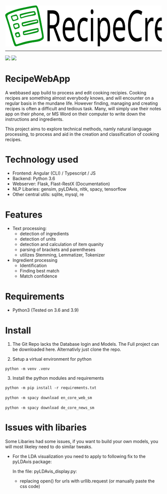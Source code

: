 
<p align="center">
 <img src="./RecipeWebAppFrontend/src/assets/icons/logo.svg" align="middle" width = "600"/>
<p align="center">

------------------------------------------------------------------------------------------
<p align="left">
    <a href=""><img src="https://img.shields.io/badge/python-3.6+-aff.svg"></a>
    <a href=""><img src="https://img.shields.io/badge/os-linux%2C%20win%2C%20mac-pink.svg"></a>
</p>

# RecipeWebApp
 A webbased app build to process and edit cooking recipies.
 Cooking recipes are something almost everybody knows, and will encounter on a regular basis in the mundane life.
However finding, managing and creating recipes is often a difficult and tedious task. Many, will simply use their notes app on their phone, or MS Word on their computer to write down the instructions and ingredients.

This project aims to explore technical methods, namly natural language processing, to process and aid in the creation and classification of cooking recipes.

# Technology used
- Frontend: Angular (CLI) / Typescript / JS
- Backend: Python 3.6
- Webserver: Flask, Flast-RestX (Documentation)
- NLP Libaries: gensim, pyLDAvis, nltk, spacy, tensorflow
- Other central utils: sqlite, mysql, re

# Features

- Text processing:
    - detection of ingredients
    - detection of units
    - detection and calculation of item quanity
    - parsing of brackets and parentheses
    - utilizes Stemming, Lemmatizer, Tokenizer
- Ingredient processing
    - Identification
    - Finding best match
    - Match confidence
    


# Requirements
- Python3 (Tested on 3.6 and 3.9)

# Install
1. The Git Repo lacks the Database login and Models. The Full project can be downloaded here.
Alternativly just clone the repo.

2. Setup a virtual environment for python
```
python -m venv .venv
```
3. Install the python modules and requirements

```
python -m pip install -r requirements.txt

python -m spacy download en_core_web_sm

python -m spacy download de_core_news_sm
```

# Issues with libaries
Some Libaries had some issues, if you want to build your own models, you will most likeley need to do similar tweaks.

- For the LDA visualization you need to apply to following fix to the pyLDAvis package:
  
    In the file: pyLDAvis\_display.py:
    - replacing open() for urls with urllib.request (or manually paste the css code)